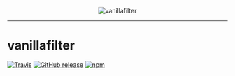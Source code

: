 <p align="center">
<img src="https://s1.postimg.org/nimmn9kf3/vanillafilter.png" alt="vanillafilter" />
</p>

___

# vanillafilter

[![Travis](https://img.shields.io/travis/rust-lang/rust.svg)](https://github.com/dverleg/vanillafilter)
[![GitHub release](https://img.shields.io/github/release/qubyte/rubidium.svg)](https://github.com/dverleg/vanillafilter)
[![npm](https://img.shields.io/npm/dt/express.svg)](https://www.npmjs.com/package/vanillafilter)
